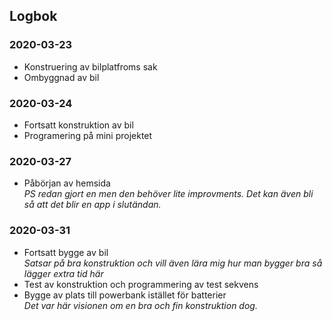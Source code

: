 ## Logbok
### 2020-03-23
* Konstruering av bilplatfroms sak
* Ombyggnad av bil
### 2020-03-24
* Fortsatt konstruktion av bil
* Programering på mini projektet
### 2020-03-27
* Påbörjan av hemsida  
*PS redan gjort en men den behöver lite improvments. Det kan även bli så att det blir en app i slutändan.*
### 2020-03-31
* Fortsatt bygge av bil  
*Satsar på bra konstruktion och vill även lära mig hur man bygger bra så lägger extra tid här*
* Test av konstruktion och programmering av test sekvens
* Bygge av plats till powerbank istället för batterier  
*Det var här visionen om en bra och fin konstruktion dog.*
